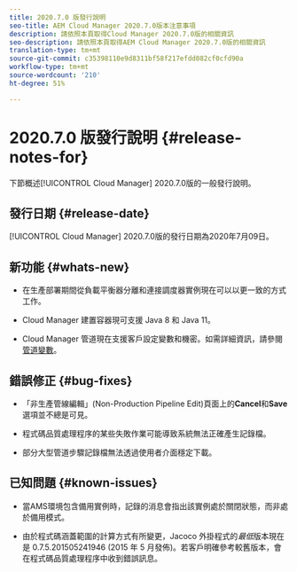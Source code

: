 ```yaml
---
title: 2020.7.0 版發行說明
seo-title: AEM Cloud Manager 2020.7.0版本注意事項
description: 請依照本頁取得Cloud Manager 2020.7.0版的相關資訊
seo-description: 請依照本頁取得AEM Cloud Manager 2020.7.0版的相關資訊
translation-type: tm+mt
source-git-commit: c35398110e9d8311bf58f217efdd082cf0cfd90a
workflow-type: tm+mt
source-wordcount: '210'
ht-degree: 51%

---
```


# 2020.7.0 版發行說明 {#release-notes-for}

下節概述[!UICONTROL Cloud Manager] 2020.7.0版的一般發行說明。

## 發行日期 {#release-date}

[!UICONTROL Cloud Manager] 2020.7.0版的發行日期為2020年7月09日。

## 新功能 {#whats-new}

* 在生產部署期間從負載平衡器分離和連接調度器實例現在可以以更一致的方式工作。

* Cloud Manager 建置容器現可支援 Java 8 和 Java 11。

* Cloud Manager 管道現在支援客戶設定變數和機密。如需詳細資訊，請參閱[管道變數](/help/using/build-environment-details.md#pipeline-variables)。

## 錯誤修正 {#bug-fixes}

* 「非生產管線編輯」(Non-Production Pipeline Edit)頁面上的&#x200B;**Cancel**&#x200B;和&#x200B;**Save**&#x200B;選項並不總是可見。

* 程式碼品質處理程序的某些失敗作業可能導致系統無法正確產生記錄檔。

* 部分大型管道步驟記錄檔無法透過使用者介面穩定下載。

## 已知問題 {#known-issues}

* 當AMS環境包含備用實例時，記錄的消息會指出該實例處於關閉狀態，而非處於備用模式。

* 由於程式碼涵蓋範圍的計算方式有所變更，Jacoco 外掛程式的&#x200B;_最低_&#x200B;版本現在是 0.7.5.201505241946 (2015 年 5 月發佈)。若客戶明確參考較舊版本，會在程式碼品質處理程序中收到錯誤訊息。

